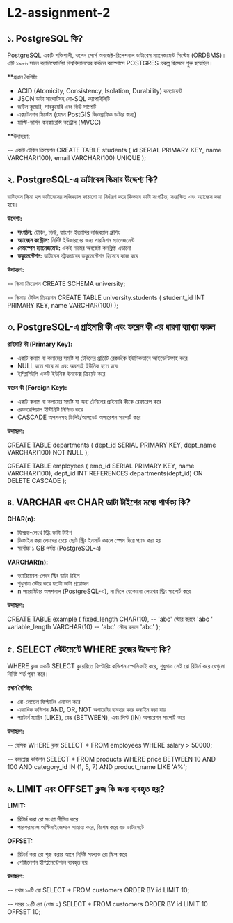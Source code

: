 # L2-assignment-2


## ১. PostgreSQL কি?

PostgreSQL  একটি শক্তিশালী, ওপেন সোর্স অবজেক্ট-রিলেশনাল ডাটাবেস ম্যানেজমেন্ট সিস্টেম (ORDBMS)। এটি ১৯৮৬ সালে ক্যালিফোর্নিয়া বিশ্ববিদ্যালয়ের বার্কলে ক্যাম্পাসে POSTGRES প্রকল্প হিসেবে শুরু হয়েছিল।

**প্রধান বৈশিষ্ট্য:
- ACID (Atomicity, Consistency, Isolation, Durability) কমপ্লায়েন্ট
- JSON ডাটা সাপোর্টসহ নো-SQL ক্যাপাবিলিটি
- জটিল কুয়েরি, সাবকুয়েরি এবং ভিউ সাপোর্ট
- এক্সটেনশন সিস্টেম (যেমন PostGIS জিওগ্রাফিক ডাটার জন্য)
- মাল্টি-ভার্সন কনকারেন্সি কন্ট্রোল (MVCC)

**উদাহরণ:

-- একটি টেবিল ক্রিয়েশন
CREATE TABLE students (
    id SERIAL PRIMARY KEY,
    name VARCHAR(100),
    email VARCHAR(100) UNIQUE
);

## ২. PostgreSQL-এ ডাটাবেস স্কিমার উদ্দেশ্য কি?

ডাটাবেস স্কিমা হল ডাটাবেসের লজিক্যাল কাঠামো যা নির্ধারণ করে কিভাবে ডাটা সংগঠিত, সংরক্ষিত এবং অ্যাক্সেস করা হবে।

**উদ্দেশ্য:**
- **সংগঠন:** টেবিল, ভিউ, ফাংশন ইত্যাদির লজিক্যাল গ্রুপিং
- **অ্যাক্সেস কন্ট্রোল:** নির্দিষ্ট ইউজারদের জন্য পারমিশন ম্যানেজমেন্ট
- **নেমস্পেস ম্যানেজমেন্ট:** একই নামের অবজেক্ট কনফ্লিক্ট এড়ানো
- **ডকুমেন্টেশন:** ডাটাবেস স্ট্রাকচারের ডকুমেন্টেশন হিসেবে কাজ করে

**উদাহরণ:**

-- স্কিমা ক্রিয়েশন
CREATE SCHEMA university;

-- স্কিমায় টেবিল ক্রিয়েশন
CREATE TABLE university.students (
    student_id INT PRIMARY KEY,
    name VARCHAR(100)
);


## ৩. PostgreSQL-এ প্রাইমারি কী এবং ফরেন কী এর ধারণা ব্যাখ্যা করুন

**প্রাইমারি কী (Primary Key):**
- একটি কলাম বা কলামের সমষ্টি যা টেবিলের প্রতিটি রেকর্ডকে ইউনিকভাবে আইডেন্টিফাই করে
- NULL হতে পারে না এবং অবশ্যই ইউনিক হতে হবে
- ইম্প্লিসিটলি একটি ইউনিক ইনডেক্স ক্রিয়েট করে

**ফরেন কী (Foreign Key):**
- একটি কলাম বা কলামের সমষ্টি যা অন্য টেবিলের প্রাইমারি কীকে রেফারেন্স করে
- রেফারেন্সিয়াল ইন্টিগ্রিটি নিশ্চিত করে
- CASCADE অপশনসহ ডিলিট/আপডেট অপারেশন সাপোর্ট করে

**উদাহরণ:**

CREATE TABLE departments (
    dept_id SERIAL PRIMARY KEY,
    dept_name VARCHAR(100) NOT NULL
);

CREATE TABLE employees (
    emp_id SERIAL PRIMARY KEY,
    name VARCHAR(100),
    dept_id INT REFERENCES departments(dept_id) ON DELETE CASCADE
);


## ৪. VARCHAR এবং CHAR ডাটা টাইপের মধ্যে পার্থক্য কি?

**CHAR(n):**
- ফিক্সড-লেংথ স্ট্রিং ডাটা টাইপ
- ডিফাইন করা লেংথের চেয়ে ছোট স্ট্রিং ইনসার্ট করলে স্পেস দিয়ে প্যাড করা হয়
- সর্বোচ্চ ১ GB পর্যন্ত (PostgreSQL-এ)

**VARCHAR(n):**
- ভ্যারিয়েবল-লেংথ স্ট্রিং ডাটা টাইপ
- শুধুমাত্র স্টোর করে যতটা ডাটা প্রয়োজন
- n প্যারামিটার অপশনাল (PostgreSQL-এ), না দিলে যেকোনো লেংথের স্ট্রিং সাপোর্ট করে

**উদাহরণ:**

CREATE TABLE example (
    fixed_length CHAR(10),    -- 'abc' স্টোর করবে 'abc       '
    variable_length VARCHAR(10) -- 'abc' স্টোর করবে 'abc'
);


## ৫. SELECT স্টেটমেন্টে WHERE ক্লজের উদ্দেশ্য কি?

WHERE ক্লজ একটি SELECT কুয়েরিতে ফিল্টারিং কন্ডিশন স্পেসিফাই করে, শুধুমাত্র সেই রো রিটার্ন করে যেগুলো নির্দিষ্ট শর্ত পূরণ করে।

**প্রধান বৈশিষ্ট্য:**
- রো-লেভেল ফিল্টারিং এনাবল করে
- একাধিক কন্ডিশন AND, OR, NOT অপারেটর ব্যবহার করে কম্বাইন করা যায়
- প্যাটার্ন ম্যাচিং (LIKE), রেঞ্জ (BETWEEN), এবং লিস্ট (IN) অপারেশন সাপোর্ট করে

**উদাহরণ:**

-- বেসিক WHERE ক্লজ
SELECT * FROM employees WHERE salary > 50000;

-- কমপ্লেক্স কন্ডিশন
SELECT * FROM products 
WHERE price BETWEEN 10 AND 100
AND category_id IN (1, 5, 7)
AND product_name LIKE 'A%';


## ৬. LIMIT এবং OFFSET ক্লজ কি জন্য ব্যবহৃত হয়?

**LIMIT:**
- রিটার্ন করা রো সংখ্যা সীমিত করে
- পারফরম্যান্স অপ্টিমাইজেশনে সাহায্য করে, বিশেষ করে বড় ডাটাসেটে

**OFFSET:**
- রিটার্ন করা রো শুরু করার আগে নির্দিষ্ট সংখ্যক রো স্কিপ করে
- পেজিনেশন ইম্প্লিমেন্টেশনে ব্যবহৃত হয়

**উদাহরণ:**

-- প্রথম ১০টি রো
SELECT * FROM customers ORDER BY id LIMIT 10;

-- পরের ১০টি রো (পেজ ২)
SELECT * FROM customers ORDER BY id LIMIT 10 OFFSET 10;



